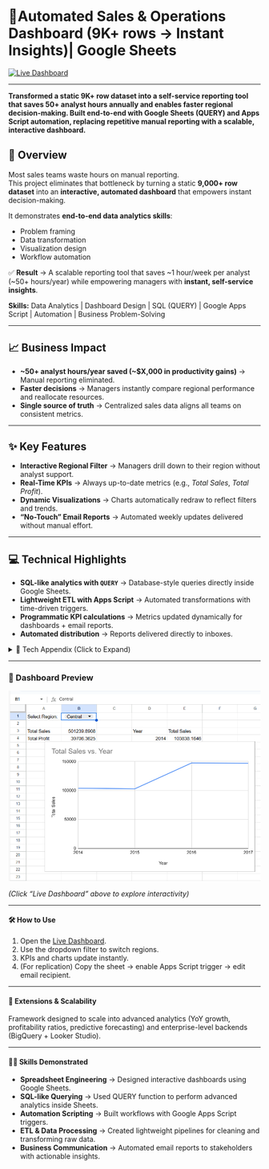 # 🚀Automated Sales & Operations Dashboard (9K+ rows → Instant Insights)| Google Sheets

[![Live Dashboard](https://img.shields.io/badge/🔗-Live%20Dashboard-blue)](https://docs.google.com/spreadsheets/d/1uYhdP-HLEO9rGaw8a_adH9PUFRhoJjzh5_HuPwkFbCU/edit?usp=sharing)

---
**Transformed a static 9K+ row dataset into a self-service reporting tool that saves 50+ analyst hours annually and enables faster regional decision-making.
Built end-to-end with Google Sheets (QUERY) and Apps Script automation, replacing repetitive manual reporting with a scalable, interactive dashboard.**

## 📌 Overview  

Most sales teams waste hours on manual reporting.  
This project eliminates that bottleneck by turning a static **9,000+ row dataset** into an **interactive, automated dashboard** that empowers instant decision-making.  

It demonstrates **end-to-end data analytics skills**:  
- Problem framing  
- Data transformation  
- Visualization design  
- Workflow automation  

✅ **Result** → A scalable reporting tool that saves ~1 hour/week per analyst (~50+ hours/year) while empowering managers with **instant, self-service insights**.  

**Skills:** Data Analytics | Dashboard Design | SQL (QUERY) | Google Apps Script | Automation | Business Problem-Solving  


---

## 📈 Business Impact  
- **~50+ analyst hours/year saved (~$X,000 in productivity gains)** → Manual reporting eliminated.  
- **Faster decisions** → Managers instantly compare regional performance and reallocate resources.  
- **Single source of truth** → Centralized sales data aligns all teams on consistent metrics.  


---

## ✨ Key Features  
- **Interactive Regional Filter** → Managers drill down to their region without analyst support.  
- **Real-Time KPIs** → Always up-to-date metrics (e.g., *Total Sales*, *Total Profit*).  
- **Dynamic Visualizations** → Charts automatically redraw to reflect filters and trends.  
- **“No-Touch” Email Reports** → Automated weekly updates delivered without manual effort.  

---

## 💻 Technical Highlights  
- **SQL-like analytics with `QUERY`** → Database-style queries directly inside Google Sheets.  
- **Lightweight ETL with Apps Script** → Automated transformations with time-driven triggers.  
- **Programmatic KPI calculations** → Metrics updated dynamically for dashboards + email reports.  
- **Automated distribution** → Reports delivered directly to inboxes.  


<details>
<summary>📂 Tech Appendix (Click to Expand)</summary>

### QUERY Function Examples
```sql
-- Total Sales
=QUERY('Raw Data'!A:U, "SELECT SUM(R) WHERE M = '"&B1&"' LABEL SUM(R) ''")

-- Total Profit
=QUERY('Raw Data'!A:U, "SELECT SUM(U) WHERE M = '"&B1&"' LABEL SUM(U) ''")

-- Dynamic Chart Data
=QUERY('Raw Data'!A:U, "SELECT YEAR(C), SUM(R) 
 WHERE M = '"&B1&"' 
 GROUP BY YEAR(C) 
 ORDER BY YEAR(C) 
 LABEL YEAR(C) 'Year', SUM(R) 'Total Sales'")
```
### Google Apps Script for Automation
```
/**
 * Calculates total sales for a given region
 * and sends a summary report via email.
 */
function sendSalesReport(regionName = "Central") {
  const SHEET_NAME = "Raw Data";
  const sheet = SpreadsheetApp.getActiveSpreadsheet().getSheetByName(SHEET_NAME);
  const data = sheet.getDataRange().getValues();
  let regionSales = 0;

  for (let i = 1; i < data.length; i++) { // skip header row
    const row = data[i];
    const region = row[12]; // Column M
    const sales = Number(row[17]) || 0; // Column R
    if (region === regionName) {
      regionSales += sales;
    }
  }

  const recipient = "your_email@example.com";
  const subject = `Automated Weekly Sales Report: ${regionName} Region`;
  const body = `This is your automated weekly report.\n\n` +
               `Total sales for the ${regionName} region are: $${regionSales.toFixed(2)}`;

  MailApp.sendEmail(recipient, subject, body);
}

```
</details>

---

### 📸 Dashboard Preview

![Dashboard Screenshot](https://raw.githubusercontent.com/Naseem-DataAnalytics/Interactive-Sales-Dashboard-Google-Sheets/main/Dashboard%20Screenshot.png)

*(Click “Live Dashboard” above to explore interactivity)*  

---

#### 🛠 How to Use

1. Open the [Live Dashboard](https://docs.google.com/spreadsheets/d/1uYhdP-HLEO9rGaw8a_adH9PUFRhoJjzh5_HuPwkFbCU/edit?usp=sharing).  
2. Use the dropdown filter to switch regions.  
3. KPIs and charts update instantly.  
4. (For replication) Copy the sheet → enable Apps Script trigger → edit email recipient.

---   

#### 🔮 Extensions & Scalability
Framework designed to scale into advanced analytics (YoY growth, profitability ratios, predictive forecasting) and enterprise-level backends (BigQuery + Looker Studio).

---
#### 🧑‍💻 Skills Demonstrated  
- **Spreadsheet Engineering** → Designed interactive dashboards using Google Sheets.  
- **SQL-like Querying** → Used QUERY function to perform advanced analytics inside Sheets.  
- **Automation Scripting** → Built workflows with Google Apps Script triggers.  
- **ETL & Data Processing** → Created lightweight pipelines for cleaning and transforming raw data.  
- **Business Communication** → Automated email reports to stakeholders with actionable insights.  






